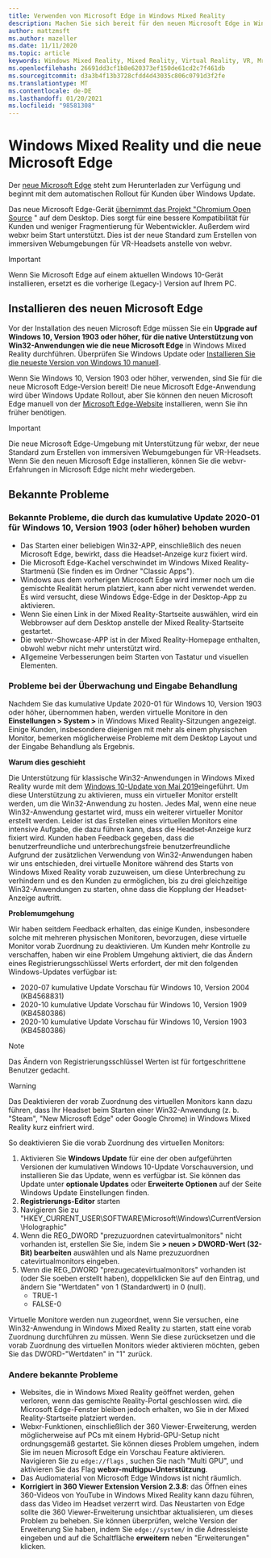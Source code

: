 ```yaml
---
title: Verwenden von Microsoft Edge in Windows Mixed Reality
description: Machen Sie sich bereit für den neuen Microsoft Edge in Windows Mixed Reality. Enthält Änderungen, die erwartet werden sollen, sowie bekannte Probleme.
author: mattzmsft
ms.author: mazeller
ms.date: 11/11/2020
ms.topic: article
keywords: Windows Mixed Reality, Mixed Reality, Virtual Reality, VR, Mr, Home, Navigate, get around, apps, Games, Microsoft Edge, Chrom, Edge, 360, 360 Video, 360 Viewer
ms.openlocfilehash: 26691dd3cf1b8e620373ef150de61cd2c7f461db
ms.sourcegitcommit: d3a3b4f13b3728cfdd4d43035c806c0791d3f2fe
ms.translationtype: MT
ms.contentlocale: de-DE
ms.lasthandoff: 01/20/2021
ms.locfileid: "98581308"
---
```

# <a name="windows-mixed-reality-and-the-new-microsoft-edge"></a>Windows Mixed Reality und die neue Microsoft Edge

Der [neue Microsoft Edge](https://www.microsoft.com/edge) steht zum Herunterladen zur Verfügung und beginnt mit dem automatischen Rollout für Kunden über Windows Update. 

Das neue Microsoft Edge-Gerät [übernimmt das Projekt "Chromium Open Source](https://blogs.windows.com/windowsexperience/2018/12/06/microsoft-edge-making-the-web-better-through-more-open-source-collaboration/) " auf dem Desktop. Dies sorgt für eine bessere Kompatibilität für Kunden und weniger Fragmentierung für Webentwickler. Außerdem wird webxr beim Start unterstützt. Dies ist der neue Standard zum Erstellen von immersiven Webumgebungen für VR-Headsets anstelle von webvr.

>[!IMPORTANT]
>Wenn Sie Microsoft Edge auf einem aktuellen Windows 10-Gerät installieren, ersetzt es die vorherige (Legacy-) Version auf Ihrem PC.

## <a name="installing-the-new-microsoft-edge"></a>Installieren des neuen Microsoft Edge 

Vor der Installation des neuen Microsoft Edge müssen Sie ein **Upgrade auf Windows 10, Version 1903 oder höher, für die native Unterstützung von Win32-Anwendungen wie die neue Microsoft Edge** in Windows Mixed Reality durchführen. Überprüfen Sie Windows Update oder [Installieren Sie die neueste Version von Windows 10 manuell](https://www.microsoft.com/software-download/windows10).

Wenn Sie Windows 10, Version 1903 oder höher, verwenden, sind Sie für die neue Microsoft Edge-Version bereit! Die neue Microsoft Edge-Anwendung wird über Windows Update Rollout, aber Sie können den neuen Microsoft Edge manuell von der [Microsoft Edge-Website](https://www.microsoft.com/edge) installieren, wenn Sie ihn früher benötigen.

>[!IMPORTANT]
>Die neue Microsoft Edge-Umgebung mit Unterstützung für webxr, der neue Standard zum Erstellen von immersiven Webumgebungen für VR-Headsets. Wenn Sie den neuen Microsoft Edge installieren, können Sie die webvr-Erfahrungen in Microsoft Edge nicht mehr wiedergeben. 

## <a name="known-issues"></a>Bekannte Probleme

### <a name="known-issues-resolved-by-the-2020-01-cumulative-update-for-windows-10-version-1903-or-later"></a>Bekannte Probleme, die durch das kumulative Update 2020-01 für Windows 10, Version 1903 (oder höher) behoben wurden

- Das Starten einer beliebigen Win32-APP, einschließlich des neuen Microsoft Edge, bewirkt, dass die Headset-Anzeige kurz fixiert wird.
- Die Microsoft Edge-Kachel verschwindet im Windows Mixed Reality-Startmenü (Sie finden es im Ordner "Classic Apps").
- Windows aus dem vorherigen Microsoft Edge wird immer noch um die gemischte Realität herum platziert, kann aber nicht verwendet werden. Es wird versucht, diese Windows Edge-Edge in der Desktop-App zu aktivieren.
- Wenn Sie einen Link in der Mixed Reality-Startseite auswählen, wird ein Webbrowser auf dem Desktop anstelle der Mixed Reality-Startseite gestartet.
- Die webvr-Showcase-APP ist in der Mixed Reality-Homepage enthalten, obwohl webvr nicht mehr unterstützt wird.
- Allgemeine Verbesserungen beim Starten von Tastatur und visuellen Elementen.

### <a name="monitor-and-input-handling-issues"></a>Probleme bei der Überwachung und Eingabe Behandlung

Nachdem Sie das kumulative Update 2020-01 für Windows 10, Version 1903 oder höher, übernommen haben, werden virtuelle Monitore in den **Einstellungen > System >** in Windows Mixed Reality-Sitzungen angezeigt. Einige Kunden, insbesondere diejenigen mit mehr als einem physischen Monitor, bemerken möglicherweise Probleme mit dem Desktop Layout und der Eingabe Behandlung als Ergebnis.

**Warum dies geschieht**

Die Unterstützung für klassische Win32-Anwendungen in Windows Mixed Reality wurde mit dem [Windows 10-Update von Mai 2019](/windows/mixed-reality/release-notes-may-2019)eingeführt. Um diese Unterstützung zu aktivieren, muss ein virtueller Monitor erstellt werden, um die Win32-Anwendung zu hosten. Jedes Mal, wenn eine neue Win32-Anwendung gestartet wird, muss ein weiterer virtueller Monitor erstellt werden. Leider ist das Erstellen eines virtuellen Monitors eine intensive Aufgabe, die dazu führen kann, dass die Headset-Anzeige kurz fixiert wird. Kunden haben Feedback gegeben, dass die benutzerfreundliche und unterbrechungsfreie benutzerfreundliche Aufgrund der zusätzlichen Verwendung von Win32-Anwendungen haben wir uns entschieden, drei virtuelle Monitore während des Starts von Windows Mixed Reality vorab zuzuweisen, um diese Unterbrechung zu verhindern und es den Kunden zu ermöglichen, bis zu drei gleichzeitige Win32-Anwendungen zu starten, ohne dass die Kopplung der Headset-Anzeige auftritt.

**Problemumgehung**

Wir haben seitdem Feedback erhalten, das einige Kunden, insbesondere solche mit mehreren physischen Monitoren, bevorzugen, diese virtuelle Monitor vorab Zuordnung zu deaktivieren. Um Kunden mehr Kontrolle zu verschaffen, haben wir eine Problem Umgehung aktiviert, die das Ändern eines Registrierungsschlüssel Werts erfordert, der mit den folgenden Windows-Updates verfügbar ist:

- 2020-07 kumulative Update Vorschau für Windows 10, Version 2004 (KB4568831)
- 2020-10 kumulative Update Vorschau für Windows 10, Version 1909 (KB4580386)
- 2020-10 kumulative Update Vorschau für Windows 10, Version 1903 (KB4580386)

>[!NOTE]
>Das Ändern von Registrierungsschlüssel Werten ist für fortgeschrittene Benutzer gedacht.

>[!WARNING]
>Das Deaktivieren der vorab Zuordnung des virtuellen Monitors kann dazu führen, dass Ihr Headset beim Starten einer Win32-Anwendung (z. b. "Steam", "New Microsoft Edge" oder Google Chrome) in Windows Mixed Reality kurz einfriert wird.

So deaktivieren Sie die vorab Zuordnung des virtuellen Monitors:
1. Aktivieren Sie **Windows Update** für eine der oben aufgeführten Versionen der kumulativen Windows 10-Update Vorschauversion, und installieren Sie das Update, wenn es verfügbar ist. Sie können das Update unter **optionale Updates** oder **Erweiterte Optionen** auf der Seite Windows Update Einstellungen finden.
2. **Registrierungs-Editor** starten
3. Navigieren Sie zu "HKEY_CURRENT_USER\SOFTWARE\Microsoft\Windows\CurrentVersion\Holographic\"
4. Wenn die REG_DWORD "prezuzuordnen catevirtualmonitors" nicht vorhanden ist, erstellen Sie Sie, indem Sie **> neuen > DWORD-Wert (32-Bit) bearbeiten** auswählen und als Name prezuzuordnen catevirtualmonitors eingeben.
5. Wenn die REG_DWORD "prezugecatevirtualmonitors" vorhanden ist (oder Sie soeben erstellt haben), doppelklicken Sie auf den Eintrag, und ändern Sie "Wertdaten" von 1 (Standardwert) in 0 (null).
    * TRUE-1
    * FALSE-0

Virtuelle Monitore werden nun zugeordnet, wenn Sie versuchen, eine Win32-Anwendung in Windows Mixed Reality zu starten, statt eine vorab Zuordnung durchführen zu müssen. Wenn Sie diese zurücksetzen und die vorab Zuordnung des virtuellen Monitors wieder aktivieren möchten, geben Sie das DWORD-"Wertdaten" in "1" zurück.

### <a name="other-known-issues"></a>Andere bekannte Probleme

-   Websites, die in Windows Mixed Reality geöffnet werden, gehen verloren, wenn das gemischte Reality-Portal geschlossen wird. die Microsoft Edge-Fenster bleiben jedoch erhalten, wo Sie in der Mixed Reality-Startseite platziert werden.
- Webxr-Funktionen, einschließlich der 360 Viewer-Erweiterung, werden möglicherweise auf PCs mit einem Hybrid-GPU-Setup nicht ordnungsgemäß gestartet. Sie können dieses Problem umgehen, indem Sie im neuen Microsoft Edge ein Vorschau Feature aktivieren. Navigieren Sie zu `edge://flags` , suchen Sie nach "Multi GPU", und aktivieren Sie das Flag **webxr-multigpu-Unterstützung**.
-   Das Audiomaterial von Microsoft Edge Windows ist nicht räumlich.
-   **Korrigiert in 360 Viewer Extension Version 2.3.8**: das Öffnen eines 360-Videos von YouTube in Windows Mixed Reality kann dazu führen, dass das Video im Headset verzerrt wird. Das Neustarten von Edge sollte die 360 Viewer-Erweiterung unsichtbar aktualisieren, um dieses Problem zu beheben. Sie können überprüfen, welche Version der Erweiterung Sie haben, indem Sie `edge://system/` in die Adressleiste eingeben und auf die Schaltfläche **erweitern** neben "Erweiterungen" klicken.